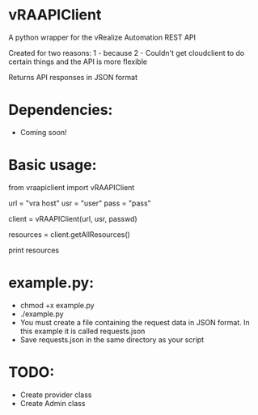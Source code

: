 vRAAPIClient
============

A python wrapper for the vRealize Automation REST API

Created for two reasons:
1 - because
2 - Couldn't get cloudclient to do certain things and the API is more flexible

Returns API responses in JSON format

Dependencies:
===========
- Coming soon!

Basic usage:
============

from vraapiclient import vRAAPIClient

url = "vra host"
usr = "user"
pass = "pass"

client = vRAAPIClient(url, usr, passwd)

resources = client.getAllResources()

print resources

example.py:
==========
- chmod +x example.py
- ./example.py
- You must create a file containing the request data in JSON format. In this example it is called requests.json
- Save requests.json in the same directory as your script

TODO:
====
- Create provider class
- Create Admin class
